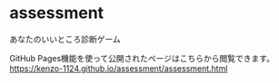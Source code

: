 # assessment
あなたのいいところ診断ゲーム

GitHub Pages機能を使って公開されたページはこちらから閲覧できます。
https://kenzo-1124.github.io/assessment/assessment.html
